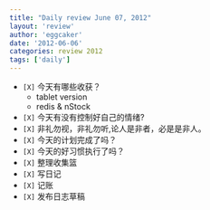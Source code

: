 ```yaml
---
title: "Daily review June 07, 2012" 
layout: 'review'
author: 'eggcaker'
date: '2012-06-06'
categories: review 2012
tags: ['daily']
---
```



  * `[X]` 今天有哪些收获？ 
    * tablet version 
    * redis & nStock 
  * `[X]` 今天有没有控制好自己的情绪? 
  * `[X]` 非礼勿视，非礼勿听,论人是非者，必是是非人。 
  * `[X]` 今天的计划完成了吗？ 
  * `[X]` 今天的好习惯执行了吗？ 
  * `[X]` 整理收集篮 
  * `[X]` 写日记 
  * `[X]` 记账 
  * `[X]` 发布日志草稿 

